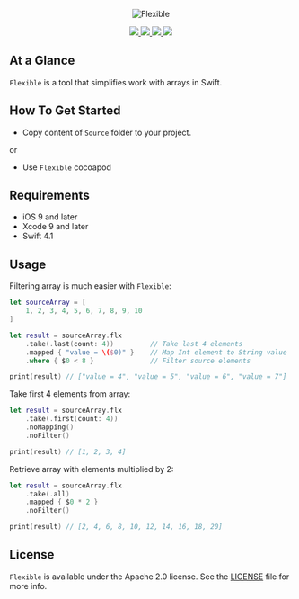 <p align="center" >
	<img src="/Images/logo_2048_600.png" alt="Flexible" title="Flexible">
</p>

<p align="center">
	<a href="https://swift.org">
		<img src="https://img.shields.io/badge/Swift-4.0-orange.svg?style=flat">
	</a>
	<a href="https://cocoapods.org">
		<img src="https://img.shields.io/cocoapods/v/Flexible.svg">
	</a>
	<a href="https://cocoapods.org">
		<img src="https://img.shields.io/cocoapods/dt/Flexible.svg">
	</a>
	<a href="https://tldrlegal.com/license/apache-license-2.0-(apache-2.0)">
		<img src="https://img.shields.io/badge/License-Apache 2.0-blue.svg?style=flat">
	</a>
</p>

## At a Glance

`Flexible` is a tool that simplifies work with arrays in Swift.

## How To Get Started

- Copy content of `Source` folder to your project.

or

- Use `Flexible` cocoapod

## Requirements

* iOS 9 and later
* Xcode 9 and later
* Swift 4.1

## Usage

Filtering array is much easier with `Flexible`:

```swift
let sourceArray = [
    1, 2, 3, 4, 5, 6, 7, 8, 9, 10
]

let result = sourceArray.flx
    .take(.last(count: 4))         // Take last 4 elements
    .mapped { "value = \($0)" }    // Map Int element to String value
    .where { $0 < 8 }              // Filter source elements

print(result) // ["value = 4", "value = 5", "value = 6", "value = 7"]
```

Take first 4 elements from array:

```swift
let result = sourceArray.flx
    .take(.first(count: 4))
    .noMapping()
    .noFilter()

print(result) // [1, 2, 3, 4]
```


Retrieve array with elements multiplied by 2:

```swift
let result = sourceArray.flx
    .take(.all)
    .mapped { $0 * 2 }
    .noFilter()

print(result) // [2, 4, 6, 8, 10, 12, 14, 16, 18, 20]
```

## License

`Flexible` is available under the Apache 2.0 license. See the [LICENSE](./LICENSE) file for more info.
